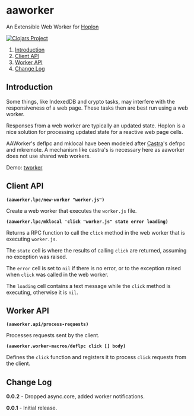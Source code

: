 # aaworker
An Extensible Web Worker for [Hoplon](https://github.com/hoplon/hoplon)

[![Clojars Project](https://img.shields.io/clojars/v/aatree/aaworker.svg)](https://clojars.org/aatree/aaworker)

1. [Introduction](#introduction)
1. [Client API](#client-api)
1. [Worker API](#worker-api)
1. [Change Log](#change-log)

## Introduction

Some things, like IndexedDB and crypto tasks, may interfere with the responsiveness
of a web page. These tasks then are best run using a web worker.

Responses from a web worker are typically an updated state.
Hoplon is a nice solution for processing updated state for a reactive web page cells.

AAWorker's deflpc and mklocal have been modeled after 
[Castra](https://github.com/hoplon/castra)'s defrpc and mkremote.
A mechanism like castra's is necessary here as aaworker does not use shared web workers.

Demo: [tworker](https://github.com/aatree/aademos/tree/master/tworker)

## Client API

**```(aaworker.lpc/new-worker "worker.js")```**

Create a web worker that executes the ```worker.js``` file.

**```(aaworker.lpc/mklocal 'click "worker.js" state error loading)```**

Returns a RPC function to call the ```click``` method in the web worker that is
executing ```worker.js```.

The ```state``` cell is where the results of calling ```click``` are returned,
assuming no exception was raised.

The ```error``` cell is set to ```nil``` if there is no error, or to the exception raised
when ```click``` was called in the web worker.

The ```loading``` cell contains a text message while the ```click``` method is executing,
otherwise it is ```nil```.

## Worker API

**```(aaworker.api/process-requests)```**

Processes requests sent by the client.

**```(aaworker.worker-macros/deflpc click [] body)```**

Defines the ```click``` function and registers it to process ```click```
requests from the client.

## Change Log

**0.0.2** - Dropped async.core, added worker notifications.

**0.0.1** - Initial release.